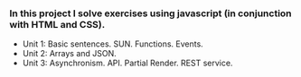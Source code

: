 ### In this project I solve exercises using javascript (in conjunction with HTML and CSS).

- Unit 1: Basic sentences. SUN. Functions. Events.
- Unit 2: Arrays and JSON.
- Unit 3: Asynchronism. API. Partial Render. REST service.